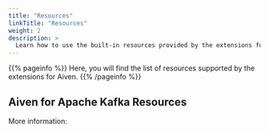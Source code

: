 ```yaml
---
title: "Resources"
linkTitle: "Resources"
weight: 2
description: >
  Learn how to use the built-in resources provided by the extensions for Aiven.
---
```


{{% pageinfo %}}
Here, you will find the list of resources supported by the extensions for Aiven.
{{% /pageinfo %}}

## Aiven for Apache Kafka Resources

More information:
